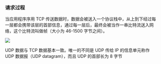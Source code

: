<!--
 * @Author: 谢树宏
 * @Date: 2022-02-25 15:43:15
 * @LastEditors: 谢树宏
 * @LastEditTime: 2022-02-25 16:04:53
 * @FilePath: /about-study/TCP-IP.md
-->

### 请求过程

当应用程序序用 TCP 传送数据时，数据会被送入一个协议栈中，从上到下经过每一层都会携带该层的首部信息，通过每一层后，最终会被当作一串比特流送入网络，这个比特流叫做帧（大小为 46-1500 字节之间）。

![](https://www.xiesmallxie.cn/20220225155805.png)

UDP 数据与 TCP 数据基本一致。唯一的不同是 UDP 传给 IP 的信息单元称作 UDP 数据报（UDP datagram），而且 UDP 的首部长为 8 字节

